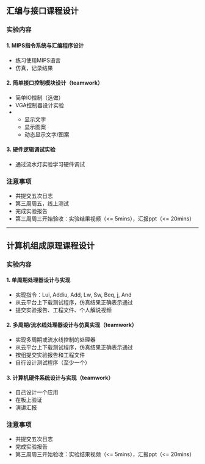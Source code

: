 ## 汇编与接口课程设计

### 实验内容

#### 1. MIPS指令系统与汇编程序设计

* 练习使用MIPS语言
* 仿真，记录结果

#### 2. 简单接口控制模块设计（teamwork）

* 简单IO控制（选做）
* VGA控制器设计实验
* * 显示文字
  * 显示图案
  * 动态显示文字/图案

#### 3. 硬件逻辑调试实验

* 通过流水灯实验学习硬件调试

### 注意事项

* 共提交五次日志
* 第三周周五，线上测试
* 完成实验报告
* 第三周周三开始验收：实验结果视频（<= 5mins），汇报ppt（<= 20mins）

---

## 计算机组成原理课程设计

### 实验内容

#### 1. 单周期处理器设计与实现

* 实现指令：Lui, Addiu, Add, Lw, Sw, Beq, j, And
* 从云平台上下载测试程序，仿真结果正确表示通过
* 提交实验报告、工程文件、个人解说视频

#### 2. 多周期/流水线处理器设计与仿真实现（teamwork）

* 实现多周期或流水线控制的处理器
* 从云平台上下载测试程序，仿真结果正确表示通过
* 按组提交实验报告和工程文件
* 自行设计测试程序（至少一个）

#### 3. 计算机硬件系统设计与实现（teamwork）

* 自己设计一个应用
* 在板上验证
* 演讲汇报

### 注意事项

- 共提交五次日志
- 完成实验报告
- 第三周周三开始验收：实验结果视频（<= 5mins），汇报ppt（<= 20mins）